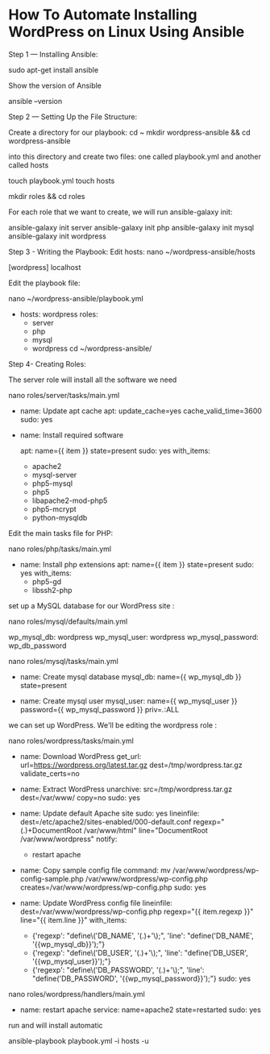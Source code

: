 How To Automate Installing WordPress on Linux Using Ansible
================

Step 1 — Installing Ansible:

sudo apt-get install ansible

Show the version of Ansible 

ansible –version

Step 2 — Setting Up the File Structure:

Create a directory for our playbook:
cd ~
mkdir wordpress-ansible && cd wordpress-ansible

into this directory and create two files: one called playbook.yml
and another called hosts

touch playbook.yml
touch hosts

mkdir roles && cd roles

For each role that we want to create, we will run ansible-galaxy init:

ansible-galaxy init server
ansible-galaxy init php
ansible-galaxy init mysql
ansible-galaxy init wordpress

Step 3 - Writing the Playbook:
Edit hosts:
nano ~/wordpress-ansible/hosts

[wordpress]
localhost

Edit the playbook file:

nano ~/wordpress-ansible/playbook.yml

- hosts: wordpress
  roles:
    - server
    - php
    - mysql
    - wordpress
cd ~/wordpress-ansible/

Step 4- Creating Roles:

The server role will install all the software we need

nano roles/server/tasks/main.yml

- name: Update apt cache
  apt: update_cache=yes cache_valid_time=3600
  sudo: yes

- name: Install required software

  apt: name={{ item }} state=present
  sudo: yes
  with_items:
    - apache2
    - mysql-server
    - php5-mysql
    - php5
    - libapache2-mod-php5
    - php5-mcrypt
    - python-mysqldb
	
Edit the main tasks file for PHP:

nano roles/php/tasks/main.yml

- name: Install php extensions
  apt: name={{ item }} state=present
  sudo: yes
  with_items:
    - php5-gd 
    - libssh2-php

set up a MySQL database for our WordPress site :

nano roles/mysql/defaults/main.yml

wp_mysql_db: wordpress
wp_mysql_user: wordpress
wp_mysql_password: wp_db_password

nano roles/mysql/tasks/main.yml

- name: Create mysql database
  mysql_db: name={{ wp_mysql_db }} state=present

- name: Create mysql user
  mysql_user: 
    name={{ wp_mysql_user }} 
    password={{ wp_mysql_password }} 
    priv=*.*:ALL

we can set up WordPress. We'll be editing the wordpress role :

nano roles/wordpress/tasks/main.yml



- name: Download WordPress  get_url: 
    url=https://wordpress.org/latest.tar.gz 
    dest=/tmp/wordpress.tar.gz
    validate_certs=no

- name: Extract WordPress  unarchive: src=/tmp/wordpress.tar.gz dest=/var/www/ copy=no
  sudo: yes

- name: Update default Apache site
  sudo: yes
  lineinfile: 
    dest=/etc/apache2/sites-enabled/000-default.conf 
    regexp="(.)+DocumentRoot /var/www/html"
    line="DocumentRoot /var/www/wordpress"
  notify:
    - restart apache

- name: Copy sample config file
  command: mv /var/www/wordpress/wp-config-sample.php /var/www/wordpress/wp-config.php creates=/var/www/wordpress/wp-config.php
  sudo: yes

- name: Update WordPress config file
  lineinfile:
    dest=/var/www/wordpress/wp-config.php
    regexp="{{ item.regexp }}"
    line="{{ item.line }}"
  with_items:
    - {'regexp': "define\\('DB_NAME', '(.)+'\\);", 'line': "define('DB_NAME', '{{wp_mysql_db}}');"}        
    - {'regexp': "define\\('DB_USER', '(.)+'\\);", 'line': "define('DB_USER', '{{wp_mysql_user}}');"}        
    - {'regexp': "define\\('DB_PASSWORD', '(.)+'\\);", 'line': "define('DB_PASSWORD', '{{wp_mysql_password}}');"}
  sudo: yes

nano roles/wordpress/handlers/main.yml

- name: restart apache
  service: name=apache2 state=restarted
  sudo: yes      

run and will install automatic 

ansible-playbook playbook.yml -i hosts -u
